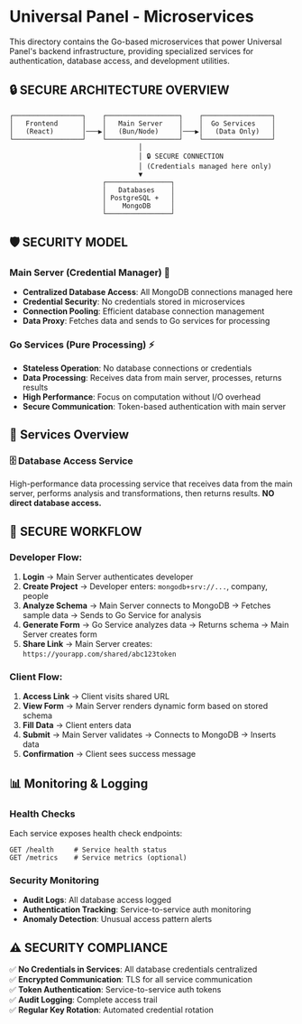 # Universal Panel - Microservices

This directory contains the Go-based microservices that power Universal Panel's backend infrastructure, providing specialized services for authentication, database access, and development utilities.

## 🔒 SECURE ARCHITECTURE OVERVIEW

```
┌─────────────────┐    ┌──────────────────┐    ┌─────────────────┐
│   Frontend      │    │   Main Server    │    │  Go Services    │
│   (React)       │───▶│   (Bun/Node)     │───▶│   (Data Only)   │
└─────────────────┘    └──────────────────┘    └─────────────────┘
                                │
                                │ 🔒 SECURE CONNECTION
                                │ (Credentials managed here only)
                                ▼
                       ┌────────────────┐
                       │   Databases    │
                       │ PostgreSQL +   │
                       │    MongoDB     │
                       └────────────────┘
```

## 🛡 SECURITY MODEL

### Main Server (Credential Manager) 🔐
- **Centralized Database Access**: All MongoDB connections managed here
- **Credential Security**: No credentials stored in microservices  
- **Connection Pooling**: Efficient database connection management
- **Data Proxy**: Fetches data and sends to Go services for processing

### Go Services (Pure Processing) ⚡
- **Stateless Operation**: No database connections or credentials
- **Data Processing**: Receives data from main server, processes, returns results
- **High Performance**: Focus on computation without I/O overhead
- **Secure Communication**: Token-based authentication with main server

## 🚀 Services Overview

### 🗄 Database Access Service 
High-performance data processing service that receives data from the main server, performs analysis and transformations, then returns results. **NO direct database access.**

## 🔄 SECURE WORKFLOW

### Developer Flow:
1. **Login** → Main Server authenticates developer
2. **Create Project** → Developer enters: `mongodb+srv://...`, company, people  
3. **Analyze Schema** → Main Server connects to MongoDB → Fetches sample data → Sends to Go Service for analysis
4. **Generate Form** → Go Service analyzes data → Returns schema → Main Server creates form
5. **Share Link** → Main Server creates: `https://yourapp.com/shared/abc123token`

### Client Flow:
1. **Access Link** → Client visits shared URL  
2. **View Form** → Main Server renders dynamic form based on stored schema
3. **Fill Data** → Client enters data
4. **Submit** → Main Server validates → Connects to MongoDB → Inserts data
5. **Confirmation** → Client sees success message

## 📊 Monitoring & Logging

### Health Checks
Each service exposes health check endpoints:
```
GET /health     # Service health status  
GET /metrics    # Service metrics (optional)
```

### Security Monitoring
- **Audit Logs**: All database access logged
- **Authentication Tracking**: Service-to-service auth monitoring  
- **Anomaly Detection**: Unusual access pattern alerts

## ⚠️ SECURITY COMPLIANCE

✅ **No Credentials in Services**: All database credentials centralized  
✅ **Encrypted Communication**: TLS for all service communication  
✅ **Token Authentication**: Service-to-service auth tokens  
✅ **Audit Logging**: Complete access trail  
✅ **Regular Key Rotation**: Automated credential rotation

